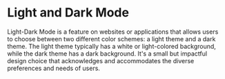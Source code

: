 <h1>Light and Dark Mode</h1>

Light-Dark Mode is a feature on websites or applications that allows users to choose between two different color schemes: a light theme and a dark theme. The light theme typically has a white or light-colored background, while the dark theme has a dark background. It's a small but impactful design choice that acknowledges and accommodates the diverse preferences and needs of users.






